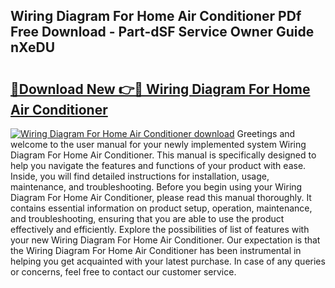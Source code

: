 ## Wiring Diagram For Home Air Conditioner PDf Free Download - Part-dSF Service Owner Guide nXeDU

# <h2><a href="http://dfnylo0.blite.top/?on=Wiring+Diagram+For+Home+Air+Conditioner">🔗Download New 👉🔴 Wiring Diagram For Home Air Conditioner</a></h2>

[![Wiring Diagram For Home Air Conditioner download](https://i.imgur.com/lujVjoI.png)](http://dfnylo0.blite.top/?on=Wiring+Diagram+For+Home+Air+Conditioner)
Greetings and welcome to the user manual for your newly implemented system Wiring Diagram For Home Air Conditioner. This manual is specifically designed to help you navigate the features and functions of your product with ease. Inside, you will find detailed instructions for installation, usage, maintenance, and troubleshooting. Before you begin using your Wiring Diagram For Home Air Conditioner, please read this manual thoroughly. It contains essential information on product setup, operation, maintenance, and troubleshooting, ensuring that you are able to use the product effectively and efficiently. Explore the possibilities of list of features with your new Wiring Diagram For Home Air Conditioner. Our expectation is that the Wiring Diagram For Home Air Conditioner has been instrumental in helping you get acquainted with your latest purchase. In case of any queries or concerns, feel free to contact our customer service.
